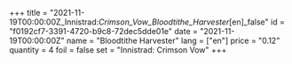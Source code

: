 +++
title = "2021-11-19T00:00:00Z_Innistrad:_Crimson_Vow_Bloodtithe_Harvester_[en]_false"
id = "f0192cf7-3391-4720-b9c8-72dec5dde01e"
date = "2021-11-19T00:00:00Z"
name = "Bloodtithe Harvester"
lang = ["en"]
price = "0.12"
quantity = 4
foil = false
set = "Innistrad: Crimson Vow"
+++
